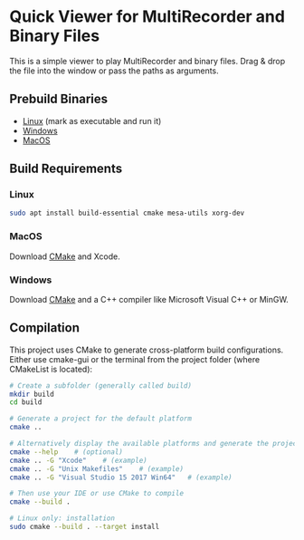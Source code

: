 # Quick Viewer for MultiRecorder and Binary Files

This is a simple viewer to play MultiRecorder and binary files. Drag & drop the file into the window or pass the paths as arguments.

## Prebuild Binaries

* [Linux](https://gitlab.gwdg.de/jlebert/quickmultrecviewer/builds/artifacts/master/file/build/quickVidViewer.AppImage?job=gcc%20Release) (mark as executable and run it)
* [Windows](https://gitlab.gwdg.de/jlebert/quickmultrecviewer/builds/artifacts/master/file/build/Release/quickVidViewer.exe?job=windows%20Release)
* [MacOS](https://gitlab.gwdg.de/jlebert/quickmultrecviewer/builds/artifacts/master/file/build/Release/quickVidViewer?job=osx%20Release)


## Build Requirements

### Linux 

```bash
sudo apt install build-essential cmake mesa-utils xorg-dev
```

### MacOS

Download [CMake](https://cmake.org/download/) and Xcode.

### Windows

Download [CMake](https://cmake.org/) and a C++ compiler like Microsoft Visual C++ or MinGW.

## Compilation

This project uses CMake to generate cross-platform build configurations. Either use cmake-gui or the terminal from the project folder (where CMakeList is located):

```bash
# Create a subfolder (generally called build)
mkdir build
cd build

# Generate a project for the default platform
cmake ..

# Alternatively display the available platforms and generate the project for the platform of your choice
cmake --help    # (optional)
cmake .. -G "Xcode"    # (example)
cmake .. -G "Unix Makefiles"    # (example)
cmake .. -G "Visual Studio 15 2017 Win64"   # (example)

# Then use your IDE or use CMake to compile
cmake --build .

# Linux only: installation
sudo cmake --build . --target install
```